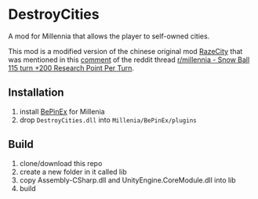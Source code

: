 # DestroyCities

A mod for Millennia that allows the player to self-owned cities.

This mod is a modified version of the chinese original mod [RazeCity](https://tieba.baidu.com/p/8956647641?pn=1) that was mentioned in this [comment](https://www.reddit.com/r/millennia/comments/1bvj2ya/comment/kxzmyhu/?utm_source=share&utm_medium=web3x&utm_name=web3xcss&utm_term=1&utm_content=share_button) of the reddit thread [r/millennia - Snow Ball 115 turn +200 Research Point Per Turn](https://www.reddit.com/r/millennia/comments/1bvj2ya/snow_ball_115_turn_200_research_point_per_turn/?utm_source=share&utm_medium=web3x&utm_name=web3xcss&utm_term=1&utm_content=share_button).


## Installation

1. install [BePinEx](https://docs.bepinex.dev/articles/user_guide/installation/index.html) for Millenia
2. drop ``DestroyCities.dll`` into ``Millenia/BePinEx/plugins``


## Build

1. clone/download this repo
2. create a new folder in it called lib
3. copy Assembly-CSharp.dll and UnityEngine.CoreModule.dll into lib
4. build
